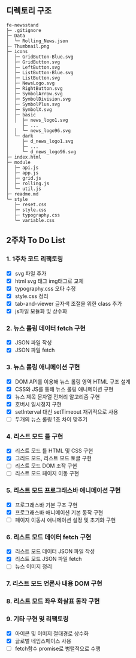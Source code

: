 ## 디렉토리 구조

```
fe-newsstand
├─ .gitignore
├─ Data
│  └─ Rolling_News.json
├─ Thumbnail.png
├─ icons
│  ├─ GridButton-Blue.svg
│  ├─ GridButton.svg
│  ├─ LeftButton.svg
│  ├─ ListButton-Blue.svg
│  ├─ ListButton.svg
│  ├─ NewsLogo.svg
│  ├─ RightButton.svg
│  ├─ SymbolArrow.svg
│  ├─ SymbolDivision.svg
│  ├─ SymbolPlus.svg
│  ├─ SymbolX.svg
│  ├─ basic
│  │  ├─ news_logo1.svg
│     ├─ ...
│  │  └─ news_logo96.svg
│  └─ dark
│     ├─ d_news_logo1.svg
│     ├─ ...
│     └─ d_news_logo96.svg
├─ index.html
├─ module
│  ├─ api.js
│  ├─ app.js
│  ├─ grid.js
│  ├─ rolling.js
│  └─ util.js
├─ readme.md
└─ style
   ├─ reset.css
   ├─ style.css
   ├─ typography.css
   └─ variable.css

```

## 2주차 To Do List

### 1. 1주차 코드 리팩토링

- [x] svg 파일 추가
- [x] html svg 태그 img태그로 교체
- [x] typography.css 오타 수정
- [x] style.css 정리
- [x] tab-and-viewer 글자색 조절을 위한 class 추가
- [x] js파일 모듈화 및 상수화

### 2. 뉴스 롤링 데이터 fetch 구현

- [x] JSON 파일 작성
- [x] JSON 파일 fetch

### 3. 뉴스 롤링 애니메이션 구현

- [x] DOM API를 이용해 뉴스 롤링 영역 HTML 구조 설계
- [x] CSS와 JS를 통해 뉴스 롤링 애니메이션 구현
- [x] 뉴스 제목 문자열 전처리 알고리즘 구현
- [x] 호버시 일시정지 구현
- [x] setInterval 대신 setTimeout 재귀적으로 사용
- [ ] 두개의 뉴스 롤링 1초 차이 맞추기

### 4. 리스트 모드 틀 구현

- [x] 리스트 모드 틀 HTML 및 CSS 구현
- [x] 그리드 모드, 리스트 모드 토글 구현
- [ ] 리스트 모드 DOM 조작 구현
- [ ] 리스트 모드 페이지 이동 구현

### 5. 리스트 모드 프로그래스바 애니메이션 구현

- [x] 프로그래스바 기본 구조 구현
- [x] 프로그래스바 애니메이션 기본 동작 구현
- [ ] 페이지 이동시 애니메이션 설정 및 초기화 구현

### 6. 리스트 모드 데이터 fetch 구현

- [x] 리스트 모드 데이터 JSON 파일 작성
- [x] 리스트 모드 JSON 파일 fetch
- [ ] 뉴스 이미지 정리

### 7. 리스트 모드 언론사 내용 DOM 구현

### 8. 리스트 모드 좌우 화살표 동작 구현

### 9. 기타 구현 및 리팩토링

- [x] 아이콘 및 이미지 절대경로 상수화
- [x] 글로벌 네임스페이스 사용
- [ ] fetch함수 promise로 병렬적으로 수행
